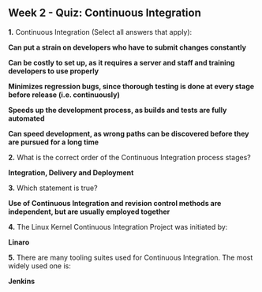 ## Week 2 - Quiz: Continuous Integration

**1.** Continuous Integration (Select all answers that apply):


**Can put a strain on developers who have to submit changes constantly**

**Can be costly to set up, as it requires a server and staff and training developers to use properly**

**Minimizes regression bugs, since thorough testing is done at every stage before release (i.e. continuously)**

**Speeds up the development process, as builds and tests are fully automated**

**Can speed development, as wrong paths can be discovered before they are pursued for a long time**


**2.** What is the correct order of the Continuous Integration process stages?

**Integration, Delivery and Deployment**
	

**3.** Which statement is true?


**Use of Continuous Integration and revision control methods are independent, but are usually employed together**


**4.** The Linux Kernel Continuous Integration Project was initiated by:


**Linaro**


**5.** There are many tooling suites used for Continuous Integration. The most widely used one is:


**Jenkins**